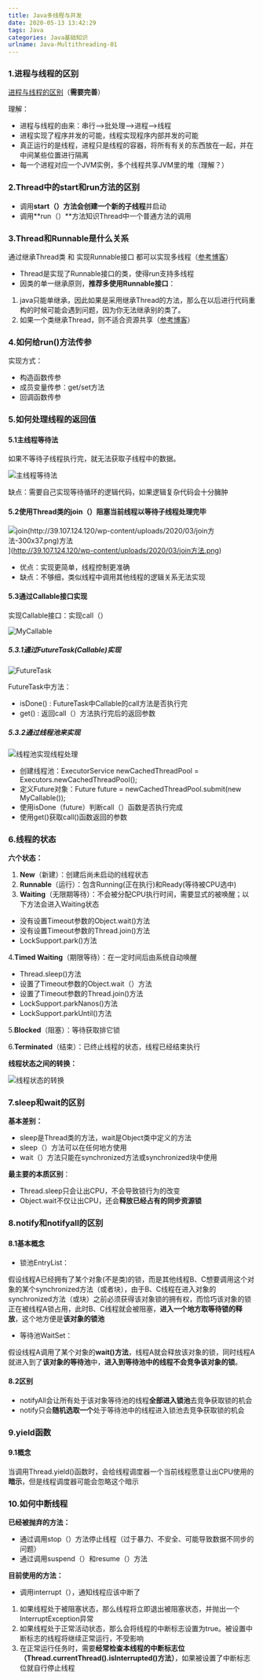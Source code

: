 ```yaml
---
title: Java多线程与并发
date: 2020-05-13 13:42:29
tags: Java
categories: Java基础知识
urlname: Java-Multithreading-01
---
```


### 1.进程与线程的区别

[进程与线程的区别](http://39.107.124.120/2020/03/09/java后端面试-操作系统/)（**需要完善**）

理解：

- 进程与线程的由来：串行–>批处理–>进程–>线程
- 进程实现了程序并发的可能，线程实现程序内部并发的可能
- 真正运行的是线程，进程只是线程的容器，将所有有关的东西放在一起，并在中间某些位置进行隔离
- 每一个进程对应一个JVM实例，多个线程共享JVM里的堆（理解？）

### 2.Thread中的start和run方法的区别

- 调用**start（）**方法会**创建一个新的子线程**并启动
- 调用**run（）**方法知识Thread中一个普通方法的调用

### 3.Thread和Runnable是什么关系

通过继承Thread类 和 实现Runnable接口 都可以实现多线程（[参考博客](https://www.cnblogs.com/zhaosq/p/9882102.html)）

- Thread是实现了Runnable接口的类，使得run支持多线程
- 因类的单一继承原则，**推荐多使用Runnable接口**：

1. java只能单继承，因此如果是采用继承Thread的方法，那么在以后进行代码重构的时候可能会遇到问题，因为你无法继承别的类了。
2. 如果一个类继承Thread，则不适合资源共享（[参考博客](https://blog.csdn.net/u010926964/article/details/74962673?depth_1-utm_source=distribute.pc_relevant.none-task&utm_source=distribute.pc_relevant.none-task)）

### 4.如何给run()方法传参

实现方式：

- 构造函数传参
- 成员变量传参：get/set方法
- 回调函数传参

### 5.如何处理线程的返回值

#### 5.1主线程等待法

如果不等待子线程执行完，就无法获取子线程中的数据。

![主线程等待法](https://pic.rmb.bdstatic.com/bjh/53e5cd274189cc976014bad0cb176a34.png)

缺点：需要自己实现等待循环的逻辑代码，如果逻辑复杂代码会十分臃肿

#### 5.2使用Thread类的join（）阻塞当前线程以等待子线程处理完毕

![join(http://39.107.124.120/wp-content/uploads/2020/03/join方法-300x37.png)方法](http://39.107.124.120/wp-content/uploads/2020/03/join%E6%96%B9%E6%B3%95-300x37.png)](http://39.107.124.120/wp-content/uploads/2020/03/join方法.png)

- 优点：实现更简单，线程控制更准确
- 缺点：不够细，类似线程中调用其他线程的逻辑关系无法实现

#### 5.3通过Callable接口实现

实现Callable接口：实现call（）

![MyCallable](https://pic.rmb.bdstatic.com/bjh/7a0d15cf61794c899edd034c41ee2a28.png)

##### 5.3.1通过FutureTask<v>(Callable)实现

![FutureTask](https://pic.rmb.bdstatic.com/bjh/6c4deb9a86567df9005ca9235d810e37.png)

FutureTask<v>中方法：

- isDone() : FutureTask中Callable的call方法是否执行完
- get() : 返回call（）方法执行完后的返回参数

##### 5.3.2通过线程池来实现

![线程池实现线程处理](https://pic.rmb.bdstatic.com/bjh/83ad2a4a43112a30cbf9366999247416.png)

- 创建线程池：ExecutorService newCachedThreadPool = Executors.newCachedThreadPool();
- 定义Future对象：Future<String> future = newCachedThreadPool.submit(new MyCallable());
- 使用isDone（future）判断call（）函数是否执行完成
- 使用get()获取call()函数返回的参数

### 6.线程的状态

**六个状态：**

1. **New**（新建）：创建后尚未启动的线程状态
2. **Runnable**（运行）：包含Running(正在执行)和Ready(等待被CPU选中)
3. **Waiting**（无限期等待）：不会被分配CPU执行时间，需要显式的被唤醒；以下方法会进入Waiting状态

- 没有设置Timeout参数的Object.wait()方法
- 没有设置Timeout参数的Thread.join()方法
- LockSupport.park()方法

4.**Timed Waiting**（期限等待）：在一定时间后由系统自动唤醒

- Thread.sleep()方法
- 设置了Timeout参数的Object.wait（）方法
- 设置了Timeout参数的Thread.join()方法
- LockSupport.parkNanos()方法
- LockSupport.parkUntil()方法

5.**Blocked**（阻塞）：等待获取排它锁

6.**Terminated**（结束）：已终止线程的状态，线程已经结束执行

**线程状态之间的转换：**

![线程状态的转换](https://pic.rmb.bdstatic.com/bjh/b3879dbd292f3c39a1a1d6b6ebdb3d46.png)

### 7.sleep和wait的区别

**基本差别：**

- sleep是Thread类的方法，wait是Object类中定义的方法
- sleep（）方法可以在任何地方使用
- wait（）方法只能在synchronized方法或synchronized块中使用

**最主要的本质区别**：

- Thread.sleep只会让出CPU，不会导致锁行为的改变
- Object.wait不仅让出CPU，还会**释放已经占有的同步资源锁**

### 8.notify和notifyall的区别

#### 8.1基本概念

- 锁池EntryList：

假设线程A已经拥有了某个对象(不是类)的锁，而是其他线程B、C想要调用这个对象的某个synchronized方法（或者块），由于B、C线程在进入对象的synchronized方法（或块）之前必须获得该对象锁的拥有权，而恰巧该对象的锁正在被线程A锁占用，此时B、C线程就会被阻塞，**进入一个地方取等待锁的释放**，这个地方便是**该对象的锁池**

- 等待池WaitSet：

假设线程A调用了某个对象的**wait()方法**，线程A就会释放该对象的锁，同时线程A就进入到了**该对象的等待池**中，**进入到等待池中的线程不会竞争该对象的锁**。

#### 8.2区别

- notifyAll会让所有处于该对象等待池的线程**全部进入锁池**去竞争获取锁的机会
- notify只会**随机选取一个**处于等待池中的线程进入锁池去竞争获取锁的机会

### 9.yield函数

#### 9.1概念

当调用Thread.yield()函数时，会给线程调度器一个当前线程愿意让出CPU使用的**暗示**，但是线程调度器可能会忽略这个暗示

### 10.如何中断线程

**已经被抛弃的方法：**

- 通过调用stop（）方法停止线程（过于暴力、不安全、可能导致数据不同步的问题）
- 通过调用suspend（）和resume（）方法

**目前使用的方法：**

- 调用interrupt（），通知线程应该中断了

1. 如果线程处于被阻塞状态，那么线程将立即退出被阻塞状态，并抛出一个InterruptException异常
2. 如果线程处于正常活动状态，那么会将线程的中断标志设置为true。被设置中断标志的线程将继续正常运行，不受影响
3. 在正常运行任务时，需要**经常检查本线程的中断标志位（Thread.currentThread().isInterrupted()方法）**，如果被设置了中断标志位就自行停止线程

 